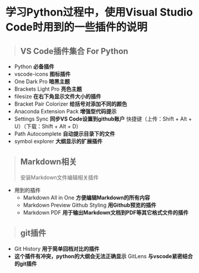 # 学习Python过程中，使用Visual Studio Code时用到的一些插件的说明

> ## VS Code插件集合 For Python

* Python **必备插件**
* vscode-icons **图标插件**
* One Dark Pro **暗黑主题**
* Brackets Light Pro **亮色主题**
* filesize **在右下角显示文件大小的插件**
* Bracket Pair Colorizer **给括号对添加不同的颜色**
* Anaconda Extension Pack **增强型代码提示**
* Settings Sync **同步VS Code设置到github账户**  快捷键（上传：Shift + Alt + U）（下载：Shift + Alt + D）
* Path Autocomplete **自动提示目录下的文件**
* symbol explorer **大纲显示的扩展插件**

> ## Markdown相关
>
> 安装Markdown文件编辑相关插件

* 用到的插件
  * Markdown All in One **方便编辑Markdown的所有内容**
  * Markdown Preview Github Styling **用Github预览的插件**
  * Markdown PDF **用于输出Markdown文档到PDF等其它格式文件的插件**

> ## git插件

* Git History **用于简单回档对比的插件**
* **这个插件有冲突，python的大纲会无法正确显示** GitLens **与vscode紧密结合的git插件**
